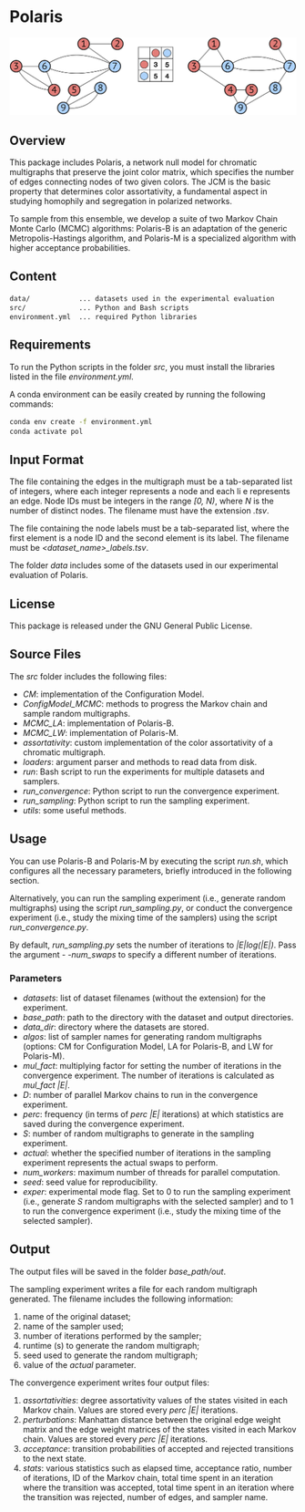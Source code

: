# Polaris

![Polaris](img/panel.jpg)

## Overview

This package includes Polaris, a network null model for chromatic multigraphs that preserve the joint color matrix, which specifies the number of edges connecting nodes of two given colors.
The JCM is the basic property that determines color assortativity, a fundamental aspect in studying homophily and segregation in polarized networks.

To sample from this ensemble, we develop a suite of two Markov Chain Monte Carlo (MCMC) algorithms: Polaris-B is an adaptation of the generic Metropolis-Hastings algorithm, and Polaris-M is a specialized algorithm with higher acceptance probabilities.

## Content

    data/            ... datasets used in the experimental evaluation
    src/             ... Python and Bash scripts
    environment.yml  ... required Python libraries

## Requirements

To run the Python scripts in the folder *src*, you must install the libraries listed in the file *environment.yml*.

A conda environment can be easily created by running the following commands:

```sh
conda env create -f environment.yml
conda activate pol
```

## Input Format

The file containing the edges in the multigraph must be a tab-separated list of integers, where each integer represents a node and each li e represents an edge.
Node IDs must be integers in the range *[0, N)*, where *N* is the number of distinct nodes.
The filename must have the extension *.tsv*.

The file containing the node labels must be a tab-separated list, where the first element is a node ID and the second element is its label.
The filename must be *<dataset\_name>\_labels.tsv*.

The folder *data* includes some of the datasets used in our experimental evaluation of Polaris.

## License
This package is released under the GNU General Public License.

## Source Files
The *src* folder includes the following files:
 - *CM*: implementation of the Configuration Model.
 - *ConfigModel\_MCMC*: methods to progress the Markov chain and sample random multigraphs.
 - *MCMC\_LA*: implementation of Polaris-B.
 - *MCMC\_LW*: implementation of Polaris-M.
 - *assortativity*: custom implementation of the color assortativity of a chromatic multigraph.
 - *loaders*: argument parser and methods to read data from disk.
 - *run*: Bash script to run the experiments for multiple datasets and samplers.
 - *run\_convergence*: Python script to run the convergence experiment.
 - *run\_sampling*: Python script to run the sampling experiment.
 - *utils*: some useful methods.

## Usage

You can use Polaris-B and Polaris-M by executing the script *run.sh*, which configures all the necessary parameters, briefly introduced in the following section.

Alternatively, you can run the sampling experiment (i.e., generate random multigraphs) using the script *run\_sampling.py*, or conduct the convergence experiment (i.e., study the mixing time of the samplers) using the script *run\_convergence.py*.

By default, *run\_sampling.py* sets the number of iterations to *|E|log(|E|)*. 
Pass the argument *- -num\_swaps* to specify a different number of iterations.

### Parameters

 - *datasets*: list of dataset filenames (without the extension) for the experiment.
 - *base\_path*: path to the directory with the dataset and output directories.
 - *data\_dir*: directory where the datasets are stored.
 - *algos*: list of sampler names for generating random multigraphs (options: CM for Configuration Model, LA for Polaris-B, and LW for Polaris-M).
 - *mul\_fact*: multiplying factor for setting the number of iterations in the convergence experiment. The number of iterations is calculated as *mul\_fact |E|*.
 - *D*: number of parallel Markov chains to run in the convergence experiment.
 - *perc*: frequency (in terms of *perc |E|* iterations) at which statistics are saved during the convergence experiment.
 - *S*: number of random multigraphs to generate in the sampling experiment.
 - *actual*: whether the specified number of iterations in the sampling experiment represents the actual swaps to perform.
 - *num\_workers*: maximum number of threads for parallel computation.
 - *seed*: seed value for reproducibility.
 - *exper*: experimental mode flag. Set to 0 to run the sampling experiment (i.e., generate *S* random multigraphs with the selected sampler) and to 1 to run the convergence experiment (i.e., study the mixing time of the selected sampler).

## Output
The output files will be saved in the folder *base\_path/out*.

The sampling experiment writes a file for each random multigraph generated.
The filename includes the following information:
1. name of the original dataset;
2. name of the sampler used;
3. number of iterations performed by the sampler;
4. runtime (s) to generate the random multigraph;
5. seed used to generate the random multigraph;
6. value of the *actual* parameter.

The convergence experiment writes four output files:
1. *assortativities*: degree assortativity values of the states visited in each Markov chain. Values are stored every *perc |E|* iterations.
2. *perturbations*: Manhattan distance between the original edge weight matrix and the edge weight matrices of the states visited in each Markov chain. Values are stored every *perc |E|* iterations.
3. *acceptance*: transition probabilities of accepted and rejected transitions to the next state.
4. *stats*: various statistics such as elapsed time, acceptance ratio, number of iterations, ID of the Markov chain, total time spent in an iteration where the transition was accepted, total time spent in an iteration where the transition was rejected, number of edges, and sampler name.
